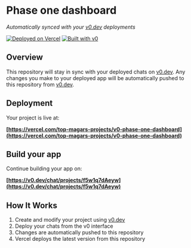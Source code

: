 # Phase one dashboard

*Automatically synced with your [v0.dev](https://v0.dev) deployments*

[![Deployed on Vercel](https://img.shields.io/badge/Deployed%20on-Vercel-black?style=for-the-badge&logo=vercel)](https://vercel.com/top-magars-projects/v0-phase-one-dashboard)
[![Built with v0](https://img.shields.io/badge/Built%20with-v0.dev-black?style=for-the-badge)](https://v0.dev/chat/projects/f5w1q7dAeyw)

## Overview

This repository will stay in sync with your deployed chats on [v0.dev](https://v0.dev).
Any changes you make to your deployed app will be automatically pushed to this repository from [v0.dev](https://v0.dev).

## Deployment

Your project is live at:

**[https://vercel.com/top-magars-projects/v0-phase-one-dashboard](https://vercel.com/top-magars-projects/v0-phase-one-dashboard)**

## Build your app

Continue building your app on:

**[https://v0.dev/chat/projects/f5w1q7dAeyw](https://v0.dev/chat/projects/f5w1q7dAeyw)**

## How It Works

1. Create and modify your project using [v0.dev](https://v0.dev)
2. Deploy your chats from the v0 interface
3. Changes are automatically pushed to this repository
4. Vercel deploys the latest version from this repository